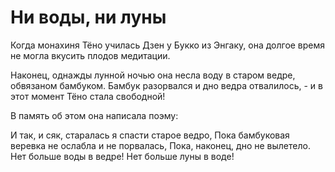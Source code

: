 # Ни воды, ни луны

Когда монахиня Тёно училась Дзен у Букко из Энгаку, она долгое время не могла вкусить плодов медитации.

Наконец, однажды лунной ночью она несла воду в старом ведре, обвязаном бамбуком. Бамбук разорвался и дно ведра отвалилось, - и в этот момент Тёно стала свободной!

В память об этом она написала поэму:

И так, и сяк, старалась я спасти старое ведро,
Пока бамбуковая веревка не ослабла и не порвалась,
Пока, наконец, дно не вылетело.
Нет больше воды в ведре!
Нет больше луны в воде!
